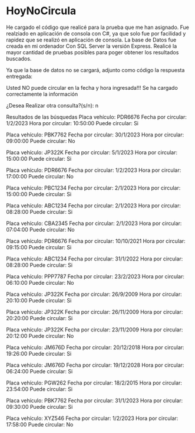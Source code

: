 ﻿# HoyNoCircula
He cargado el código que realicé para la prueba que me han asignado.
Fue realziado en aplicación de consola con C#, ya que solo fue por facilidad y rapidez que se realizó en aplicación de consola.
La base de Datos fue creada en mi ordenador Con SQL Server la versión Express.
Realicé la mayor cantidad de pruebas posibles para poger obtener los resultados buscados.

Ya que la base de datos no se cargará, adjunto como código la respuesta entregada:

Usted NO puede circular en la fecha y hora ingresada!!!
Se ha cargado correctamente la información

¿Desea Realizar otra consulta?(s/n): n

Resultados de las búsquedas
Placa vehículo: PDR6676
Fecha por circular: 1/2/2023
Hora por circular: 10:50:00
Puede circular: Si

Placa vehículo: PBK7762
Fecha por circular: 30/1/2023
Hora por circular: 09:00:00
Puede circular: No

Placa vehículo: JP322K
Fecha por circular: 5/1/2023
Hora por circular: 15:00:00
Puede circular: Si

Placa vehículo: PDR6676
Fecha por circular: 1/2/2023
Hora por circular: 17:00:00
Puede circular: No

Placa vehículo: PBC1234
Fecha por circular: 2/1/2023
Hora por circular: 15:00:00
Puede circular: Si

Placa vehículo: ABC1234
Fecha por circular: 2/1/2023
Hora por circular: 08:28:00
Puede circular: Si

Placa vehículo: CBA2345
Fecha por circular: 2/1/2023
Hora por circular: 07:04:00
Puede circular: No

Placa vehículo: PDR6676
Fecha por circular: 10/10/2021
Hora por circular: 09:15:00
Puede circular: Si

Placa vehículo: ABC1234
Fecha por circular: 31/1/2022
Hora por circular: 08:28:00
Puede circular: Si

Placa vehículo: PPP7787
Fecha por circular: 23/2/2023
Hora por circular: 06:10:00
Puede circular: No

Placa vehículo: JP322K
Fecha por circular: 26/9/2009
Hora por circular: 20:10:00
Puede circular: Si

Placa vehículo: JP322K
Fecha por circular: 26/11/2009
Hora por circular: 20:20:00
Puede circular: Si

Placa vehículo: JP322K
Fecha por circular: 23/11/2009
Hora por circular: 20:12:00
Puede circular: No

Placa vehículo: JM676D
Fecha por circular: 20/12/2018
Hora por circular: 19:26:00
Puede circular: Si

Placa vehículo: JM676D
Fecha por circular: 19/12/2028
Hora por circular: 06:24:00
Puede circular: Si

Placa vehículo: PGW262
Fecha por circular: 18/2/2015
Hora por circular: 23:54:00
Puede circular: Si

Placa vehículo: PBK7762
Fecha por circular: 31/1/2023
Hora por circular: 09:30:00
Puede circular: Si

Placa vehículo: XYZ546
Fecha por circular: 1/2/2023
Hora por circular: 17:58:00
Puede circular: No
